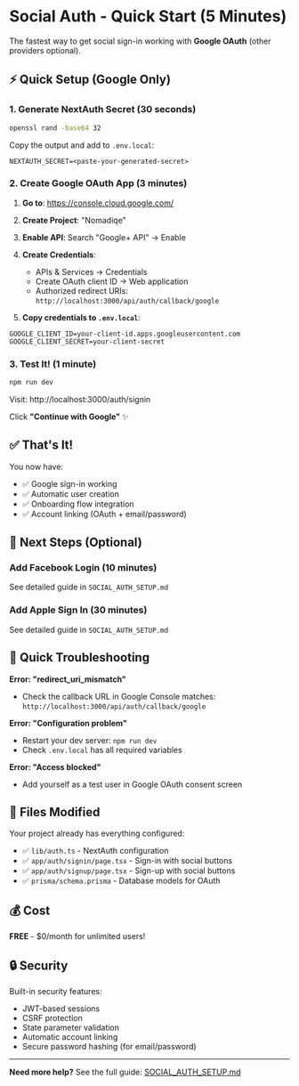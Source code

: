 # Social Auth - Quick Start (5 Minutes)

The fastest way to get social sign-in working with **Google OAuth** (other providers optional).

## ⚡ Quick Setup (Google Only)

### 1. Generate NextAuth Secret (30 seconds)

```bash
openssl rand -base64 32
```

Copy the output and add to `.env.local`:
```env
NEXTAUTH_SECRET=<paste-your-generated-secret>
```

### 2. Create Google OAuth App (3 minutes)

1. **Go to**: https://console.cloud.google.com/
2. **Create Project**: "Nomadiqe"
3. **Enable API**: Search "Google+ API" → Enable
4. **Create Credentials**:
   - APIs & Services → Credentials
   - Create OAuth client ID → Web application
   - Authorized redirect URIs: `http://localhost:3000/api/auth/callback/google`

5. **Copy credentials to `.env.local`**:
```env
GOOGLE_CLIENT_ID=your-client-id.apps.googleusercontent.com
GOOGLE_CLIENT_SECRET=your-client-secret
```

### 3. Test It! (1 minute)

```bash
npm run dev
```

Visit: http://localhost:3000/auth/signin

Click **"Continue with Google"** ✨

## ✅ That's It!

You now have:
- ✅ Google sign-in working
- ✅ Automatic user creation
- ✅ Onboarding flow integration
- ✅ Account linking (OAuth + email/password)

## 🎯 Next Steps (Optional)

### Add Facebook Login (10 minutes)
See detailed guide in `SOCIAL_AUTH_SETUP.md`

### Add Apple Sign In (30 minutes)
See detailed guide in `SOCIAL_AUTH_SETUP.md`

## 🐛 Quick Troubleshooting

**Error: "redirect_uri_mismatch"**
- Check the callback URL in Google Console matches: `http://localhost:3000/api/auth/callback/google`

**Error: "Configuration problem"**
- Restart your dev server: `npm run dev`
- Check `.env.local` has all required variables

**Error: "Access blocked"**
- Add yourself as a test user in Google OAuth consent screen

## 📁 Files Modified

Your project already has everything configured:
- ✅ `lib/auth.ts` - NextAuth configuration
- ✅ `app/auth/signin/page.tsx` - Sign-in with social buttons
- ✅ `app/auth/signup/page.tsx` - Sign-up with social buttons
- ✅ `prisma/schema.prisma` - Database models for OAuth

## 💰 Cost

**FREE** - $0/month for unlimited users!

## 🔒 Security

Built-in security features:
- JWT-based sessions
- CSRF protection
- State parameter validation
- Automatic account linking
- Secure password hashing (for email/password)

---

**Need more help?** See the full guide: [SOCIAL_AUTH_SETUP.md](./SOCIAL_AUTH_SETUP.md)


